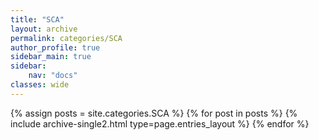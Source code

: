 ```yaml
---
title: "SCA"
layout: archive
permalink: categories/SCA
author_profile: true
sidebar_main: true
sidebar:
    nav: "docs"
classes: wide
---
```


{% assign posts = site.categories.SCA %}
{% for post in posts %} {% include archive-single2.html type=page.entries_layout %} {% endfor %}